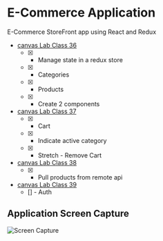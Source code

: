 # E-Commerce Application

E-Commerce StoreFront app using React and Redux

- [canvas Lab Class 36](https://canvas.instructure.com/courses/1812007/assignments/13543782)
  - [x] - Manage state in a redux store
  - [x] - Categories
  - [x] - Products
  - [x] - Create 2 components
- [canvas Lab Class 37](https://canvas.instructure.com/courses/1812007/assignments/13543783)
  - [x] - Cart
  - [x] - Indicate active category
  - [x] - Stretch - Remove Cart

- [canvas Lab Class 38](https://canvas.instructure.com/courses/1812007/assignments/13543784)
  - [x] - Pull products from remote api

- [canvas Lab Class 39](https://canvas.instructure.com/courses/1812007/assignments/13543785)
  - [] - Auth


## Application Screen Capture

![Screen Capture](screencature.png)
